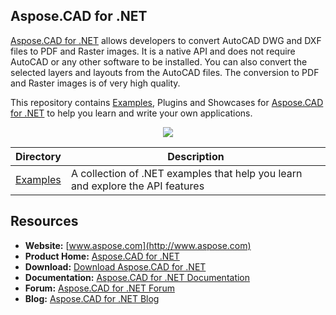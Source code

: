 ## Aspose.CAD for .NET

[Aspose.CAD for .NET](https://products.aspose.com/cad/net) allows developers to convert AutoCAD DWG and DXF files to PDF and Raster images. It is a native API and does not require AutoCAD or any other software to be installed. You can also convert the selected layers and layouts from the AutoCAD files. The conversion to PDF and Raster images is of very high quality.

This repository contains [Examples](Examples), Plugins and Showcases for [Aspose.CAD for .NET](https://products.aspose.com/cad/net) to help you learn and write your own applications.

<p align="center">

  <a title="Download complete Aspose.CAD for .NET source code" href="https://github.com/aspose-cad/Aspose.CAD-for-.NET/archive/master.zip">
	<img src="http://i.imgur.com/hwNhrGZ.png" />
  </a>
</p>

Directory | Description
--------- | -----------
[Examples](Examples)  | A collection of .NET examples that help you learn and explore the API features

## Resources

+ **Website:** [www.aspose.com](http://www.aspose.com)
+ **Product Home:** [Aspose.CAD for .NET](https://products.aspose.com/cad/net)
+ **Download:** [Download Aspose.CAD for .NET](https://www.nuget.org/packages/Aspose.CAD/)
+ **Documentation:** [Aspose.CAD for .NET Documentation](https://docs.aspose.com/display/cadnet/Home)
+ **Forum:** [Aspose.CAD for .NET Forum](https://forum.aspose.com/c/cad)
+ **Blog:** [Aspose.CAD for .NET Blog](https://blog.aspose.com/category/aspose-products/aspose.cad-product-family/)

